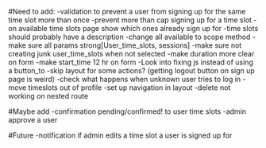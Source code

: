 #Need to add:
  -validation to prevent a user from signing up for the same time slot more than once
  -prevent more than cap signing up for a time slot
  -on available time slots page show which ones already sign up for
  -time slots should probably have a description
  -change all available to scope method
  -make sure all params strong[User_time_slots, sessions]
  -make sure not creating junk user_time_slots when not selected
  -make duration more clear on form
  -make start_time 12 hr on form
  -Look into fixing js instead of using a button_to
  -skip layout for some actions? (getting logout button on sign up page is weird)
  -check what happens when unknown user tries to log in
  -move timeslots out of profile
  -set up navigation in layout
  -delete not working on nested route

#Maybe add
  -confirmation pending/confirmed! to user time slots
  -admin approve a user

#Future
  -notification if admin edits a time slot a user is signed up for
